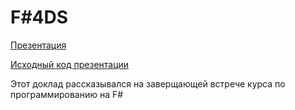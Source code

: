 # F#4DS

[Презентация](main.pdf)

[Исходный код презентации](main.md)

Этот доклад рассказывался на заверщающей встрече курса по программированию на F#

